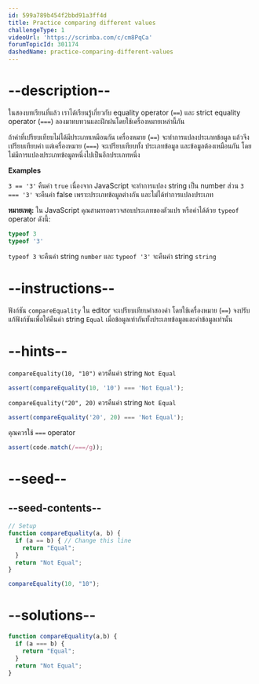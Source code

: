```yaml
---
id: 599a789b454f2bbd91a3ff4d
title: Practice comparing different values
challengeType: 1
videoUrl: 'https://scrimba.com/c/cm8PqCa'
forumTopicId: 301174
dashedName: practice-comparing-different-values
---
```


# --description--

ในสองบทเรียนที่แล้ว เราได้เรียนรู้เกี่ยวกับ equality operator (`==`) และ strict equality operator (`===`) ลองมาทบทวนและฝึกฝนโดยใช้เครื่องหมายเหล่านี้กัน

ถ้าค่าที่เปรียบเทียบไม่ได้มีประเภทเหมือนกัน เครื่องหมาย (`==`) จะทำการแปลงประเภทข้อมูล แล้วจึงเปรียบเทียบค่า แต่เครื่องหมาย (`===`) จะเปรียบเทียบทั้ง ประเภทข้อมูล และข้อมูลต้องเหมือนกัน โดยไม่มีการแปลงประเภทข้อมูลหนึ่งไปเป็นอีกประเภทหนึ่ง 



**Examples**

`3 == '3'` คืนค่า `true` เนื่องจาก JavaScript จะทำการแปลง string เป็น number ส่วน `3 === '3'` จะคืนค่า false เพราะประเภทข้อมูลต่างกัน และไม่ได้ทำการแปลงประเภท

**หมายเหตุ:** ใน JavaScript คุณสามารถตรวจสอบประเภทของตัวแปร หรือค่าได้ด้วย `typeof` operator ดังนี้:


```js
typeof 3
typeof '3'
```

`typeof 3` จะคืนค่า string `number` และ `typeof '3'` จะคืนค่า string `string`

# --instructions--

ฟังก์ชัน `compareEquality` ใน editor จะเปรียบเทียบค่าสองค่า โดยใช้เครื่องหมาย (`==`) จงปรับแก้ฟังก์ชันเพื่อให้คืนค่า string `Equal` เมื่อข้อมูลเท่ากันทั้งประเภทข้อมูลและค่าข้อมูลเท่านั้น


# --hints--

`compareEquality(10, "10")` ควรคืนค่า string `Not Equal`

```js
assert(compareEquality(10, '10') === 'Not Equal');
```

`compareEquality("20", 20)` ควรคืนค่า string `Not Equal`

```js
assert(compareEquality('20', 20) === 'Not Equal');
```

คุณควรใช้ `===` operator

```js
assert(code.match(/===/g));
```

# --seed--

## --seed-contents--

```js
// Setup
function compareEquality(a, b) {
  if (a == b) { // Change this line
    return "Equal";
  }
  return "Not Equal";
}

compareEquality(10, "10");
```

# --solutions--

```js
function compareEquality(a,b) {
  if (a === b) {
    return "Equal";
  }
  return "Not Equal";
}
```
